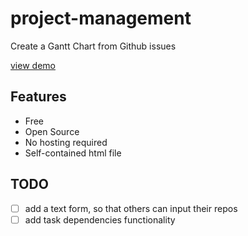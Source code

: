 # project-management

Create a Gantt Chart from Github issues

[view demo]

[view demo]: https://forward-lang.github.io/project-management/

## Features

- Free
- Open Source
- No hosting required
- Self-contained html file

## TODO

- [ ] add a text form, so that others can input their repos
- [ ] add task dependencies functionality

